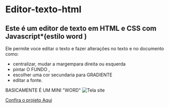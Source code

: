# Editor-texto-html
## Este é um editor de texto em HTML e CSS com Javascript*(estilo word )
Ele  permite voce editar o texto e fazer alterações no  texto e no documento como: 
* centralizar, mudar a margempara direita ou esquerda
* pintar O FUNDO ,
* escolher uma cor secundaria para GRADIENTE
* editar a fonte.

BASICAMENTE É UM MINI "WORD"
![Tela site](https://user-images.githubusercontent.com/75638686/158209117-9684dd9a-dce1-459c-a36d-044e6c56cf1c.PNG)

[Confira o projeto Aqui](https://editor-texto.web.app/)
